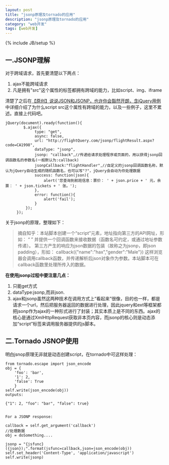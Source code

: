 ```yaml
---
layout: post
title: "jsonp原理及tornado的应用"
description: "jsonp原理及tornado的应用"
category: "web开发"
tags: [web开发]
---
```

{% include JB/setup %}
<h2>一.JSONP理解</h2>

<p>对于跨域请求，首先要清楚以下两点：</p>

<ol>
<li>ajax不能跨域请求</li>
<li>凡是拥有"src"这个属性的标签都拥有跨域的能力，比如script、img、iframe</li>
</ol>

<p>清楚了之后在<a href="http://www.cnblogs.com/dowinning/archive/2012/04/19/json-jsonp-jquery.html">【原创】说说JSON和JSONP，也许你会豁然开朗，含jQuery用例</a>中详细介绍了为什么script src这个属性有跨域的能力，以及一些例子，这里不累述。直接上代码吧。</p>

<pre><code>jQuery(document).ready(function(){ 
        $.ajax({
             type: "get",
             async: false,
             url: "http://flightQuery.com/jsonp/flightResult.aspx?code=CA1998",
             dataType: "jsonp",
             jsonp: "callback",//传递给请求处理程序或页面的，用以获得jsonp回调函数名的参数名(一般默认为:callback)
             jsonpCallback:"flightHandler",//自定义的jsonp回调函数名称，默认为jQuery自动生成的随机函数名，也可以写"?"，jQuery会自动为你处理数据
             success: function(json){
                 alert('您查询到航班信息：票价： ' + json.price + ' 元，余票： ' + json.tickets + ' 张。');
             },
             error: function(){
                 alert('fail');
             }
         });
     });
</code></pre>

<p>关于jsonp的原理，整理如下：</p>

<blockquote>
  <p>摘自知乎：本站脚本创建一个“script”元素，地址指向第三方的API网址，形如： 
  “<script src="http://www.example.net/api?param1=1&param2=2"></script> ”
  并提供一个回调函数来接收数据（函数名可约定，或通过地址参数传递）。 
  第三方产生的响应为json数据的包装（故称之为jsonp，即json padding），形如： 
  callback({"name":"hax","gender":"Male"}) 
  这样浏览器会调用callback函数，并传递解析后json对象作为参数。本站脚本可在callback函数里处理所传入的数据。</p>
</blockquote>

<p><strong>在使用jsonp过程中要注意几点：</strong></p>

<ol>
<li>只能get方式</li>
<li>dataType:jsonp,而非json.</li>
<li>ajax和jsonp虽然这两种技术在调用方式上“看起来”很像，目的也一样，都是请求一个url，然后把服务器返回的数据进行处理，因此jquery和ext等框架都把jsonp作为ajax的一种形式进行了封装；其实本质上是不同的东西。ajax的核心是通过XmlHttpRequest获取非本页内容，而jsonp的核心则是动态添加“script”标签来调用服务器提供的js脚本。</li>
</ol>

<h2>二.Tornado JSNOP使用</h2>

<p>明白jsnop原理无非就是动态创建script，在tornado中可这样处理：</p>

<pre><code>from tornado.escape import json_encode
obj = { 
    'foo': 'bar',
    '1': 2,
    'false': True 
    }
self.write(json_encode(obj))
outputs:

{"1": 2, "foo": "bar", "false": true}


For a JSONP response:

callback = self.get_argument('callback')
//处理数据
obj = doSomething.... 

jsonp = "{jsfunc}({json});".format(jsfunc=callback,json=json_encode(obj))
self.set_header('Content-Type', 'application/javascript')
self.write(jsonp)
</code></pre>

